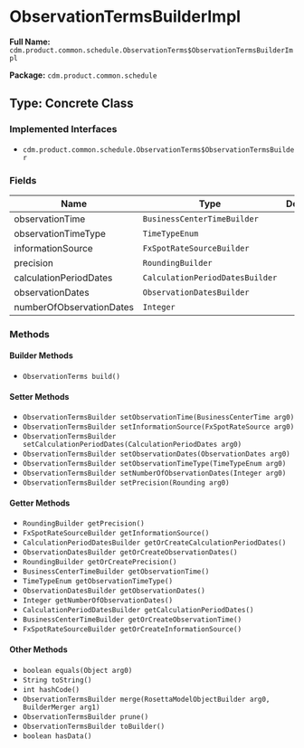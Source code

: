 # ObservationTermsBuilderImpl

**Full Name:** `cdm.product.common.schedule.ObservationTerms$ObservationTermsBuilderImpl`

**Package:** `cdm.product.common.schedule`

## Type: Concrete Class

### Implemented Interfaces

- `cdm.product.common.schedule.ObservationTerms$ObservationTermsBuilder`

### Fields

| Name | Type | Description |
|------|------|-------------|
| observationTime | `BusinessCenterTimeBuilder` |  |
| observationTimeType | `TimeTypeEnum` |  |
| informationSource | `FxSpotRateSourceBuilder` |  |
| precision | `RoundingBuilder` |  |
| calculationPeriodDates | `CalculationPeriodDatesBuilder` |  |
| observationDates | `ObservationDatesBuilder` |  |
| numberOfObservationDates | `Integer` |  |

### Methods

#### Builder Methods

- `ObservationTerms build()`

#### Setter Methods

- `ObservationTermsBuilder setObservationTime(BusinessCenterTime arg0)`
- `ObservationTermsBuilder setInformationSource(FxSpotRateSource arg0)`
- `ObservationTermsBuilder setCalculationPeriodDates(CalculationPeriodDates arg0)`
- `ObservationTermsBuilder setObservationDates(ObservationDates arg0)`
- `ObservationTermsBuilder setObservationTimeType(TimeTypeEnum arg0)`
- `ObservationTermsBuilder setNumberOfObservationDates(Integer arg0)`
- `ObservationTermsBuilder setPrecision(Rounding arg0)`

#### Getter Methods

- `RoundingBuilder getPrecision()`
- `FxSpotRateSourceBuilder getInformationSource()`
- `CalculationPeriodDatesBuilder getOrCreateCalculationPeriodDates()`
- `ObservationDatesBuilder getOrCreateObservationDates()`
- `RoundingBuilder getOrCreatePrecision()`
- `BusinessCenterTimeBuilder getObservationTime()`
- `TimeTypeEnum getObservationTimeType()`
- `ObservationDatesBuilder getObservationDates()`
- `Integer getNumberOfObservationDates()`
- `CalculationPeriodDatesBuilder getCalculationPeriodDates()`
- `BusinessCenterTimeBuilder getOrCreateObservationTime()`
- `FxSpotRateSourceBuilder getOrCreateInformationSource()`

#### Other Methods

- `boolean equals(Object arg0)`
- `String toString()`
- `int hashCode()`
- `ObservationTermsBuilder merge(RosettaModelObjectBuilder arg0, BuilderMerger arg1)`
- `ObservationTermsBuilder prune()`
- `ObservationTermsBuilder toBuilder()`
- `boolean hasData()`

